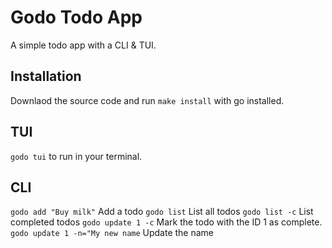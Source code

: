 # Godo Todo App
A simple todo app with a CLI & TUI.

## Installation
Downlaod the source code and run `make install` with go installed.

## TUI
 `godo tui` to run in your terminal.
 
## CLI
`godo add "Buy milk"` Add a todo
`godo list` List all todos
`godo list -c` List completed todos
`godo update 1 -c` Mark the todo with the ID 1 as complete.
`godo update 1 -n="My new name` Update the name